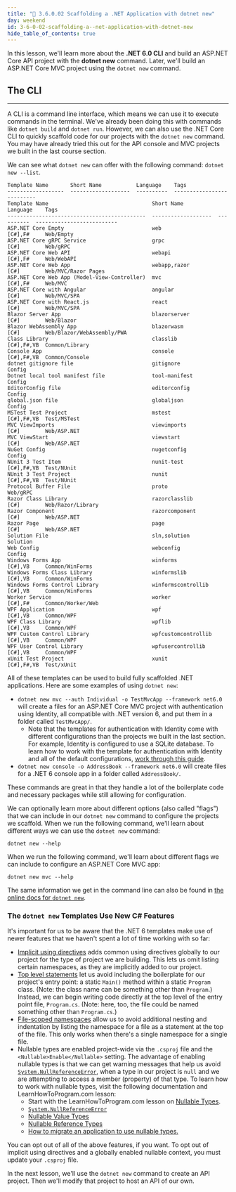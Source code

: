 ```yaml
---
title: "📓 3.6.0.02 Scaffolding a .NET Application with dotnet new"
day: weekend
id: 3-6-0-02-scaffolding-a--net-application-with-dotnet-new
hide_table_of_contents: true
---
```


In this lesson, we'll learn more about the **.NET 6.0 CLI** and build an ASP.NET Core API project with the **dotnet new** command. Later, we'll build an ASP.NET Core MVC project using the `dotnet new` command.

## The CLI
---

A CLI is a command line interface, which means we can use it to execute commands in the terminal. We've already been doing this with commands like `dotnet build` and `dotnet run`. However, we can also use the .NET Core CLI to quickly scaffold code for our projects with the `dotnet new` command. You may have already tried this out for the API console and MVC projects we built in the last course section.

We can see what `dotnet new` can offer with the following command: `dotnet new --list`.

```
Template Name       Short Name           Language    Tags
------------------  -------------------  ----------  --------------------------
Template Name                                 Short Name           Language    Tags
--------------------------------------------  -------------------  ----------  --------------------------
ASP.NET Core Empty                            web                  [C#],F#     Web/Empty
ASP.NET Core gRPC Service                     grpc                 [C#]        Web/gRPC
ASP.NET Core Web API                          webapi               [C#],F#     Web/WebAPI
ASP.NET Core Web App                          webapp,razor         [C#]        Web/MVC/Razor Pages
ASP.NET Core Web App (Model-View-Controller)  mvc                  [C#],F#     Web/MVC
ASP.NET Core with Angular                     angular              [C#]        Web/MVC/SPA
ASP.NET Core with React.js                    react                [C#]        Web/MVC/SPA
Blazor Server App                             blazorserver         [C#]        Web/Blazor
Blazor WebAssembly App                        blazorwasm           [C#]        Web/Blazor/WebAssembly/PWA
Class Library                                 classlib             [C#],F#,VB  Common/Library
Console App                                   console              [C#],F#,VB  Common/Console
dotnet gitignore file                         gitignore                        Config
Dotnet local tool manifest file               tool-manifest                    Config
EditorConfig file                             editorconfig                     Config
global.json file                              globaljson                       Config
MSTest Test Project                           mstest               [C#],F#,VB  Test/MSTest
MVC ViewImports                               viewimports          [C#]        Web/ASP.NET
MVC ViewStart                                 viewstart            [C#]        Web/ASP.NET
NuGet Config                                  nugetconfig                      Config
NUnit 3 Test Item                             nunit-test           [C#],F#,VB  Test/NUnit
NUnit 3 Test Project                          nunit                [C#],F#,VB  Test/NUnit
Protocol Buffer File                          proto                            Web/gRPC
Razor Class Library                           razorclasslib        [C#]        Web/Razor/Library
Razor Component                               razorcomponent       [C#]        Web/ASP.NET
Razor Page                                    page                 [C#]        Web/ASP.NET
Solution File                                 sln,solution                     Solution
Web Config                                    webconfig                        Config
Windows Forms App                             winforms             [C#],VB     Common/WinForms
Windows Forms Class Library                   winformslib          [C#],VB     Common/WinForms
Windows Forms Control Library                 winformscontrollib   [C#],VB     Common/WinForms
Worker Service                                worker               [C#],F#     Common/Worker/Web
WPF Application                               wpf                  [C#],VB     Common/WPF
WPF Class Library                             wpflib               [C#],VB     Common/WPF
WPF Custom Control Library                    wpfcustomcontrollib  [C#],VB     Common/WPF
WPF User Control Library                      wpfusercontrollib    [C#],VB     Common/WPF
xUnit Test Project                            xunit                [C#],F#,VB  Test/xUnit
```

All of these templates can be used to build fully scaffolded .NET applications. Here are some examples of using `dotnet new`:

* `dotnet new mvc --auth Individual -o TestMvcApp --framework net6.0` will create a files for an ASP.NET Core MVC project with authentication using Identity, all compatible with .NET version 6, and put them in a folder called `TestMvcApp/`. 
  * Note that the templates for authentication with Identity come with different configurations than the projects we built in the last section. For example, Identity is configured to use a SQLite database. To learn how to work with the template for authentication with Identity and all of the default configurations, [work through this guide](https://learn.microsoft.com/en-us/aspnet/core/security/authentication/identity?view=aspnetcore-6.0&tabs=netcore-cli).
* `dotnet new console -o AddressBook --framework net6.0` will create files for a .NET 6 console app in a folder called `AddressBook/`. 

These commands are great in that they handle a lot of the boilerplate code and necessary packages while still allowing for configuration.

We can optionally learn more about different options (also called "flags") that we can include in our `dotnet new` command to configure the projects we scaffold. When we run the following command, we'll learn about different ways we can use the `dotnet new` command:

```
dotnet new --help
```

When we run the following command, we'll learn about different flags we can include to configure an ASP.NET Core MVC app: 

```
dotnet new mvc --help
```

The same information we get in the command line can also be found in [the online docs for `dotnet new`](https://learn.microsoft.com/en-us/dotnet/core/tools/dotnet-new).

### The `dotnet new` Templates Use New C# Features 

It's important for us to be aware that the .NET 6 templates make use of newer features that we haven't spent a lot of time working with so far:

* [Implicit using directives](https://devblogs.microsoft.com/dotnet/welcome-to-csharp-10/#global-and-implicit-usings) adds common using directives globally to our project for the type of project we are building. This lets us omit listing certain namespaces, as they are implicitly added to our project.
* [Top level statements](https://learn.microsoft.com/en-us/dotnet/csharp/whats-new/tutorials/top-level-statements) let us avoid including the boilerplate for our project's entry point: a static `Main()` method within a static `Program` class. (Note: the class name can be something other than `Program`.) Instead, we can begin writing code directly at the top level of the entry point file, `Program.cs`. (Note: here, too, the file could be named something other than `Program.cs`.)
* [File-scoped namespaces](https://devblogs.microsoft.com/dotnet/welcome-to-csharp-10/#file-scoped-namespaces) allow us to avoid additional nesting and indentation by listing the namespace for a file as a statement at the top of the file. This only works when there's a single namespace for a single file.
* Nullable types are enabled project-wide via the `.csproj` file and the `<Nullable>Enable</Nullable>` setting. The advantage of enabling nullable types is that we can get warning messages that help us avoid [`System.NullReferenceError`](https://learn.microsoft.com/en-us/dotnet/api/system.nullreferenceexception?view=net-6.0), when a type in our project is `null` and we are attempting to access a member (property) of that type. To learn how to work with nullable types, visit the following documentation and LearnHowToProgram.com lesson:
  * Start with the LearnHowToProgram.com lesson on [Nullable Types](/c-and-net/test-driven-development-with-c/3-1-2-6-nullable-types). 
  * [`System.NullReferenceError`](https://learn.microsoft.com/en-us/dotnet/api/system.nullreferenceexception?view=net-6.0)
  * [Nullable Value Types](https://learn.microsoft.com/en-us/dotnet/csharp/language-reference/builtin-types/nullable-value-types)
  * [Nullable Reference Types](https://learn.microsoft.com/en-us/dotnet/csharp/language-reference/builtin-types/nullable-reference-types)
  * [How to migrate an application to use nullable types.](https://learn.microsoft.com/en-us/dotnet/csharp/nullable-migration-strategies)

You can opt out of all of the above features, if you want. To opt out of implicit using directives and a globally enabled nullable context, you must update your `.csproj` file.

In the next lesson, we'll use the `dotnet new` command to create an API project. Then we'll modify that project to host an API of our own.
